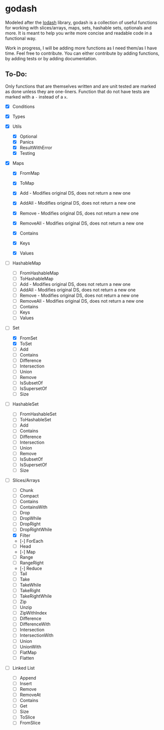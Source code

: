 # godash

Modeled after the [lodash](https://lodash.com/) library, godash is a collection of useful functions for working with
slices/arrays, maps, sets, hashable sets, optionals and more. It is meant to help you write more concise and readable
code in a functional way.

Work in progress, I will be adding more functions as I need them/as I have time.
Feel free to contribute. You can either contribute by adding functions, by adding tests or by adding documentation.

## To-Do:

Only functions that are themselves written and are unit tested are marked as done unless they are one-liners. Function 
that do not have tests are marked with a `-` instead of a `x`.

- [x] Conditions

- [x] Types

- [x] Utils
    - [x] Optional
    - [x] Panics
    - [x] ResultWithError
    - [x] Testing

- [x] Maps
    - [x] FromMap
    - [x] ToMap
    - [x] Add - Modifies original DS, does not return a new one
    - [x] AddAll - Modifies original DS, does not return a new one
    - [x] Remove - Modifies original DS, does not return a new one
    - [x] RemoveAll - Modifies original DS, does not return a new one 
    - [x] Contains
    - [x] Keys
    - [x] Values


- [ ] HashableMap
    - [ ] FromHashableMap
    - [ ] ToHashableMap
    - [ ] Add - Modifies original DS, does not return a new one
    - [ ] AddAll - Modifies original DS, does not return a new one
    - [ ] Remove - Modifies original DS, does not return a new one
    - [ ] RemoveAll - Modifies original DS, does not return a new one
    - [ ] Contains
    - [ ] Keys
    - [ ] Values

- [ ] Set
    - [x] FromSet
    - [x] ToSet
    - [ ] Add
    - [ ] Contains
    - [ ] Difference
    - [ ] Intersection
    - [ ] Union
    - [ ] Remove
    - [ ] IsSubsetOf
    - [ ] IsSupersetOf
    - [ ] Size

- [ ] HashableSet
    - [ ] FromHashableSet
    - [ ] ToHashableSet
    - [ ] Add
    - [ ] Contains
    - [ ] Difference
    - [ ] Intersection
    - [ ] Union
    - [ ] Remove
    - [ ] IsSubsetOf
    - [ ] IsSupersetOf
    - [ ] Size

- [ ] Slices/Arrays 
    - [ ] Chunk
    - [ ] Compact
    - [ ] Contains
    - [ ] ContainsWith
    - [ ] Drop
    - [ ] DropWhile
    - [ ] DropRight
    - [ ] DropRightWhile
    - [x] Filter
    - [-] ForEach
    - [ ] Head
    - [-] Map
    - [ ] Range
    - [ ] RangeRight
    - [-] Reduce
    - [ ] Tail
    - [ ] Take
    - [ ] TakeWhile
    - [ ] TakeRight
    - [ ] TakeRightWhile
    - [ ] Zip
    - [ ] Unzip
    - [ ] ZipWithIndex
    - [ ] Difference
    - [ ] DifferenceWith
    - [ ] Intersection
    - [ ] IntersectionWith
    - [ ] Union
    - [ ] UnionWith
    - [ ] FlatMap
    - [ ] Flatten

- [ ] Linked List
    - [ ] Append
    - [ ] Insert
    - [ ] Remove
    - [ ] RemoveAt
    - [ ] Contains
    - [ ] Get
    - [ ] Size
    - [ ] ToSlice
    - [ ] FromSlice